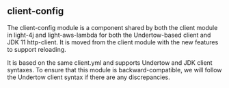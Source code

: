 ## client-config

The client-config module is a component shared by both the client module in light-4j and light-aws-lambda for both the Undertow-based client and JDK 11 http-client. It is moved from the client module with the new features to support reloading.

It is based on the same client.yml and supports Undertow and JDK  client syntaxes. To ensure that this module is backward-compatible, we will follow the Undertow client syntax if there are any discrepancies.

